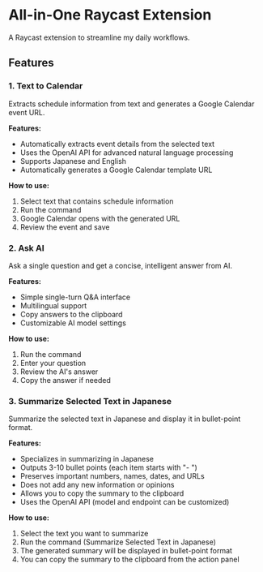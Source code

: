 # All-in-One Raycast Extension

A Raycast extension to streamline my daily workflows.

## Features

### 1. Text to Calendar

Extracts schedule information from text and generates a Google Calendar event URL.

**Features:**

- Automatically extracts event details from the selected text
- Uses the OpenAI API for advanced natural language processing
- Supports Japanese and English
- Automatically generates a Google Calendar template URL

**How to use:**

1. Select text that contains schedule information
2. Run the command
3. Google Calendar opens with the generated URL
4. Review the event and save

### 2. Ask AI

Ask a single question and get a concise, intelligent answer from AI.

**Features:**

- Simple single-turn Q&A interface
- Multilingual support
- Copy answers to the clipboard
- Customizable AI model settings

**How to use:**

1. Run the command
2. Enter your question
3. Review the AI's answer
4. Copy the answer if needed

### 3. Summarize Selected Text in Japanese

Summarize the selected text in Japanese and display it in bullet-point format.

**Features:**

- Specializes in summarizing in Japanese
- Outputs 3-10 bullet points (each item starts with "- ")
- Preserves important numbers, names, dates, and URLs
- Does not add any new information or opinions
- Allows you to copy the summary to the clipboard
- Uses the OpenAI API (model and endpoint can be customized)

**How to use:**

1. Select the text you want to summarize
2. Run the command (Summarize Selected Text in Japanese)
3. The generated summary will be displayed in bullet-point format
4. You can copy the summary to the clipboard from the action panel
